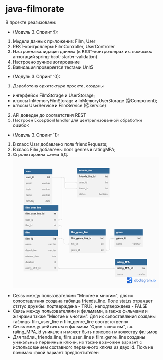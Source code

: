 # java-filmorate

В проекте реализованы: 

* (Модуль 3. Спринт 9):
1. Модели данных приложения: Film, User
2. REST-контроллеры: FilmController, UserController
3. Настроена валидация данных (в REST-контроллерах и с помощью аннотаций spring-boot-starter-validation)
4. Настроено ручное логирование
5. Валидация проверяется тестами Unit5

* (Модуль 3. Спринт 10):
1. Доработана архитектура проекта, созданы 
* интерфейсы FilmStorage и UserStorage; 
* классы InMemoryFilmStorage и InMemoryUserStorage (@Component); 
* классы UserService и FilmService (@Service)
2. API доведен до соответствия REST
3. Настроен ExceptionHandler для централизованной обработки ошибок

* (Модуль 3. Спринт 11):
1. В класс User добавлено поле friendRequests;
2. В класс Film добавлены поля genres и ratingMPA;
3. Спроектировна схема БД:
   ![ER-диаграмма](/images/ER-filmorate.png)
* Связь между пользователями "Многие к многим", для их сопоставления создана таблица friends_line.
  Поле status отражает статус дружбы: подтверждена - TRUE, неподтверждена - FALSE
* Связь между пользователями и фильмами, а также фильмами и жанрами также "Многие к многим". Для их сопоставления
  созданы таблицы film_user_line и film_genre_line соответственно
* Связь между рейтингом и фильмом "Один к многим", т.к. rating_MPA_id уникален и может быть присвоен множеству фильмов
* Для таблиц friends_line, film_user_line и film_genre_line созданы уникальные первичные ключи, но также возможен
  вариант с использованием составного первичного ключа из двух id. Пока не понимаю какой вариант предпочтителен
